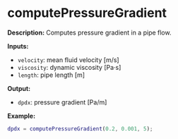 # computePressureGradient

**Description:** Computes pressure gradient in a pipe flow.

**Inputs:**
- `velocity`: mean fluid velocity [m/s]
- `viscosity`: dynamic viscosity [Pa·s]
- `length`: pipe length [m]

**Output:**
- `dpdx`: pressure gradient [Pa/m]

**Example:**
```matlab
dpdx = computePressureGradient(0.2, 0.001, 5);
